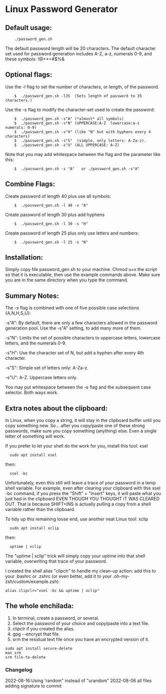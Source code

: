 # Linux Password Generator


## Default usage:

```
    ./password_gen.sh
```
  The default password length will be 20 characters. 
  The default character set used for password generation includes  A-Z, a-z, numerals 0-9, and these symbols:    !@+*=#$%&

## Optional flags:
  Use the -l flag to set the number of characters, or length, of the password.
```
    $  ./password_gen.sh -l35  (Sets length of password to 35 characters.)
```
  Use the -s flag to modify the character-set used to create the password:
```
    $  ./password_gen.sh -s"A" (*almost* all symbols)
    $  ./password_gen.sh -s"N" (UPPERCASE:A-Z  lowercase:a-z   numerals: 0-9)
    $  ./password_gen.sh -s"H" (like "N" but with hyphens every 4 characters)
    $  ./password_gen.sh -s"S"  (simple, only letters: A-Za-z).
    $  ./password_gen.sh -s"U" (ALL UPPERCASE: A-Z)
```
Note that you may add whitespace between the flag and the parameter like this:
```
    $  ./password_gen.sh -s "A"   or ./password_gen.sh -s"A"
```
## Combine Flags:
  Create password of length 40 plus use all symbols:
```
    $  ./password_gen.sh -l 40 -s "A"
```
  Create password of length 30 plus add hyphens
```
    $  ./password_gen.sh -l 30 -s "H"
```
  Create password of length 25 plus only use letters and numbers:
```
    $  ./password_gen.sh -l 25 -s "N"
```

## Installation:
  Simply copy file password_gen.sh to your machine.  Chmod u+x the script so that it is executable, then use the example commands above. Make sure you are in the same directory when you type the command.


## Summary Notes:
 The -s flag is combined with one of five possible case selections {A,N,H,S,U}:

  -s"A":  By default, there are only a few characters allowed in the password generation pool.  Use the -s"A" setting, to add many more of them.

  -s"N": Limits the set of possible characters to uppercase letters, lowercase letters, and the numerals 0-9.

  -s"H": Use the character set of N, but add a hyphen after every 4th character.

  -s"S": Simple set of letters only:  A-Za-z.

  -s"U": A-Z.  Uppercase letters only.

You may put whitespace between the -s flag and the subsequent case selector. Both ways work.

## Extra notes about the clipboard:
In Linux, when you copy a string, it will stay in the clipboard buffer until you copy something new. So... after you copy/paste one of these strong passwords, make sure you copy something (anything) else.  Even a single letter of something will work.

If you prefer to let your shell do the work for you, install this tool:  xsel
```
  sudo apt install xsel
```
  then:
```
  xsel -bc
```
Unfortunately, even this still will leave a trace of your password in a temp shell variable.  For example, even after clearing your clipboard with this xsel -bc command, if you press the "Shift" + "Insert" keys, it will paste what you just had in the clipboard EVEN THOUGH YOU THOUGHT IT WAS CLEARED OUT. That is because SHIFT+INS is actually pulling a copy from a shell variable rather than the clipboard.

To tidy up this remaining loose end, use another neat Linux tool: xclip
```
  sudo apt install xclip
```
  then:
```
  uptime | xclip
```

The "uptime | xclip" trick will simply copy your uptime into that shell variable, overwriting that trace of your password.

I created the shell alias "clipclr" to handle my clean-up action:
 add this to your .bashrc or .zshrc (or even better, add it to your .oh-my-zsh/custom/example.zsh): 
```
alias clipclr="xsel -bc && uptime | xclip"
```
## The whole enchilada:
1. In terminal, create a password, or several.
2. Select the password of your choice and copy/paste into a text file. 
3. clipclr if you created the alias.
4. gpg --encrypt that file. 
5. srm the residual text file once you have an encrypted version of it.
```
sudo apt install secure-delete
man srm
srm file-to-delete
```
### Changelog
2022-08-16:Using 'random" instead of "urandom"
2022-08-06 all files adding signature to commit
